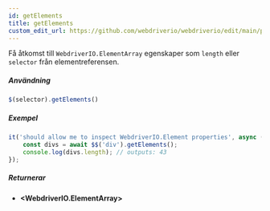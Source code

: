 ```yaml
---
id: getElements
title: getElements
custom_edit_url: https://github.com/webdriverio/webdriverio/edit/main/packages/webdriverio/src/commands/element/getElements.ts
---
```


Få åtkomst till `WebdriverIO.ElementArray` egenskaper som `length` eller `selector` från elementreferensen.

##### Användning

```js
$(selector).getElements()
```

##### Exempel

```ts title="getElements.ts"
it('should allow me to inspect WebdriverIO.Element properties', async () => {
    const divs = await $$('div').getElements();
    console.log(divs.length); // outputs: 43
});
```

##### Returnerar

- **&lt;WebdriverIO.ElementArray&gt;**